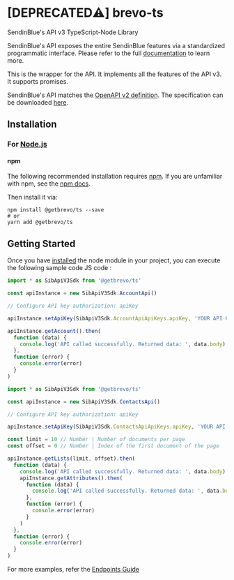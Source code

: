 # [DEPRECATED:warning:] brevo-ts

SendinBlue's API v3 TypeScript-Node Library

SendinBlue's API exposes the entire SendinBlue features via a standardized programmatic interface. Please refer to the full [documentation](https://developers.sendinblue.com) to learn more.

This is the wrapper for the API. It implements all the features of the API v3. It supports promises.

SendinBlue's API matches the [OpenAPI v2 definition](https://www.openapis.org/). The specification can be downloaded [here](https://api.sendinblue.com/v3/swagger_definition.yml).

## Installation

### For [Node.js](https://nodejs.org/)

#### npm

The following recommended installation requires [npm](https://npmjs.org/). If you are unfamiliar with npm, see the [npm docs](https://npmjs.org/doc/).

Then install it via:

```shell
npm install @getbrevo/ts --save
# or
yarn add @getbrevo/ts
```

## Getting Started

Once you have [installed](#installation) the node module in your project, you can execute the following sample code JS code :

```javascript
import * as SibApiV3Sdk from '@getbrevo/ts'

const apiInstance = new SibApiV3Sdk.AccountApi()

// Configure API key authorization: apiKey

apiInstance.setApiKey(SibApiV3Sdk.AccountApiApiKeys.apiKey, 'YOUR API KEY')

apiInstance.getAccount().then(
  function (data) {
    console.log('API called successfully. Returned data: ', data.body)
  },
  function (error) {
    console.error(error)
  }
)
```

```javascript
import * as SibApiV3Sdk from '@getbrevo/ts'

const apiInstance = new SibApiV3Sdk.ContactsApi()

// Configure API key authorization: apiKey

apiInstance.setApiKey(SibApiV3Sdk.ContactsApiApiKeys.apiKey, 'YOUR API KEY')

const limit = 10 // Number | Number of documents per page
const offset = 0 // Number | Index of the first document of the page

apiInstance.getLists(limit, offset).then(
  function (data) {
    console.log('API called successfully. Returned data: ', data.body)
    apiInstance.getAttributes().then(
      function (data) {
        console.log('API called successfully. Returned data: ', data.body)
      },
      function (error) {
        console.error(error)
      }
    )
  },
  function (error) {
    console.error(error)
  }
)
```

For more examples, refer the [Endpoints Guide](https://developers.sendinblue.com/reference)